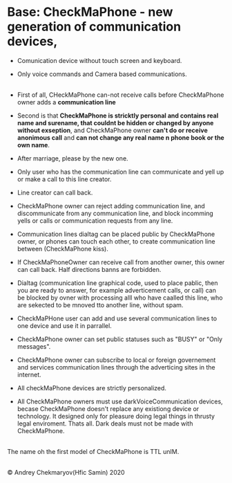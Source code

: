 # Base: CheckMaPhone - new generation of communication devices, 
* Comunication device without touch screen and keyboard.<br/>
* Only voice commands and Camera based communications.<br/><br/>

* First of all, CHeckMaPhone can-not receive calls before CheckMaPhone owner adds a **communication line** <br/>
* Second is that **CheckMaPhone is stricktly personal and contains real name and surename, that couldnt be hidden or changed by anyone without exseption**, and CheckMaPhone owner **can't do or receive anonimous call** and **can not change any real name n phone book or the own name**.<br/>
* After marriage, please by the new one.
* Only user who has the communication line can communicate and yell up or make a call to this line creator.<br/>
* Line creator can call back.
* CheckMaPhone owner can reject adding communication line, and discommunicate from any communication line, and block incomming yells or calls or communication requests from any line.
* Communication lines dialtag can be placed public by CheckMaPhone owner, or phones can touch each other, to create communication line between (CheckMaPhone kiss).<br/>
* If CheckMaPhoneOwner can receive call from another owner, this owner can call back. Half directions banns are forbidden.<br/>
* Dialtag (communication line graphical code, used to place pablic, then you are ready to answer, for example adverticement calls, or call) can be blocked by ovner with processing alll who have caalled this line, who are sekected to be mnoved tto another line, without spam. <br/>
* CheckMaPHone user can add and use  several communication lines to one device and use it in parrallel.<br/>
* CheckMaPhone owner can set public statuses such as "BUSY" or "Оnly messages".<br/>
* CheckMaPhone owner can subscribe to local or foreign governement and services communication lines through the adverticing sites in the internet.<br/>
* All checkMaPhone devices are strictly personalized.<br/>
* All CheckMaPhone owners must use darkVoiceCommunication devices, becase CheckMaPhone doesn't replace any existiong device or technology. It designed only for pleasure doing legal things in thrusty legal enviroment. Thats all. Dark deals must not be made with CheckMaPhone. <br/>
<br/>
The name oh the first model of CheckMaPhone is TTL unIM.<br/>
<br/>

© Andrey Chekmaryov(Hfic Samin) 2020
